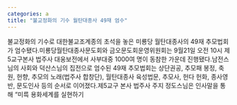 ```yaml
---
categories: a
title: "불교정화의 기수 월탄대종사 49재 엄수"
---
```

불교정화의 기수로 대한불교조계종의 초석을 놓은 미룡당 월탄대종사의 49재 추모법회가 엄수됐다.미룡당월탄대종사문도회와 금오문도회운영위원회는 9월21일 오전 10시 제5교구본사 법주사 대웅보전에서 사부대중 1000여 명이 동참한 가운데 진행됐다.남전스님의 사회와 덕산스님의 집전으로 엄수된 49재 추모법회는 상단권공, 추모패 봉정, 축원, 헌향, 추모의 노래(법주사 합창단), 월탄대종사 육성법문, 추모사, 헌다 헌화, 종사영반, 문도인사 등의 순서로 이어졌다.제5교구 본사 법주사 주지 정도스님은 인사말을 통해 “미륵 용화세계를 실현하기
